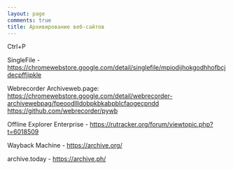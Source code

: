 ```yaml
---
layout: page
comments: true
title: Архивирование веб-сайтов
---
```


Ctrl+P

SingleFile - <https://chromewebstore.google.com/detail/singlefile/mpiodijhokgodhhofbcjdecpffjipkle>

Webrecorder Archiveweb.page:<br>
<https://chromewebstore.google.com/detail/webrecorder-archivewebpag/fpeoodllldobpkbkabpblcfaogecpndd><br>
<https://github.com/webrecorder/pywb>

Offline Explorer Enterprise - <https://rutracker.org/forum/viewtopic.php?t=6018509>

Wayback Machine - <https://archive.org/>

archive.today - <https://archive.ph/>